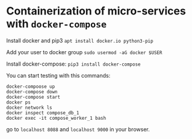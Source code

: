 # Containerization of micro-services with ``docker-compose``

Install docker and pip3
``apt install docker.io python3-pip``

Add your user to docker group ``sudo usermod -aG docker $USER`` 

Install docker-compose: ``pip3 install docker-compose``

You can start testing with this commands: 

```
docker-compoose up
docker-compose down
docker-compose start
docker ps
docker network ls
docker inspect compose_db_1
docker exec -it compose_worker_1 bash

```

go to ``localhost 8088`` and ``localhost 9000`` in your browser.

